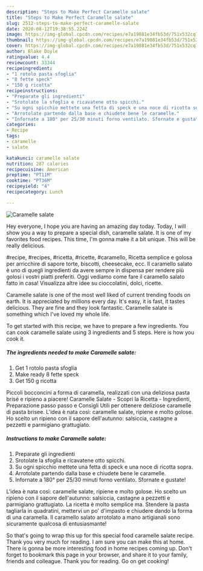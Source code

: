 ```yaml
---
description: "Steps to Make Perfect Caramelle salate"
title: "Steps to Make Perfect Caramelle salate"
slug: 2512-steps-to-make-perfect-caramelle-salate
date: 2020-08-12T19:38:55.224Z
image: https://img-global.cpcdn.com/recipes/e7a19881e34fb53d/751x532cq70/caramelle-salate-recipe-main-photo.jpg
thumbnail: https://img-global.cpcdn.com/recipes/e7a19881e34fb53d/751x532cq70/caramelle-salate-recipe-main-photo.jpg
cover: https://img-global.cpcdn.com/recipes/e7a19881e34fb53d/751x532cq70/caramelle-salate-recipe-main-photo.jpg
author: Blake Doyle
ratingvalue: 4.4
reviewcount: 33344
recipeingredient:
- "1 rotolo pasta sfoglia"
- "8 fette speck"
- "150 g ricotta"
recipeinstructions:
- "Preparate gli ingredienti"
- "Srotolate la sfoglia e ricavatene otto spicchi."
- "Su ogni spicchio mettete una fetta di speck e una noce di ricotta sopra."
- "Arrotolate partendo dalla base e chiudete bene le caramelle."
- "Infornate a 180° per 25/30 minuti forno ventilato. Sfornate e gustate!"
categories:
- Recipe
tags:
- caramelle
- salate

katakunci: caramelle salate 
nutrition: 287 calories
recipecuisine: American
preptime: "PT11M"
cooktime: "PT36M"
recipeyield: "4"
recipecategory: Lunch

---
```



![Caramelle salate](https://img-global.cpcdn.com/recipes/e7a19881e34fb53d/751x532cq70/caramelle-salate-recipe-main-photo.jpg)

Hey everyone, I hope you are having an amazing day today. Today, I will show you a way to prepare a special dish, caramelle salate. It is one of my favorites food recipes. This time, I'm gonna make it a bit unique. This will be really delicious.

#recipe, #recipes, #ricetta, #ricette, #caramello, Ricetta semplice e golosa per arricchire di sapore torte, biscotti, cheesecake, ecc. Il caramello salato è uno di quegli ingredienti da avere sempre in dispensa per rendere più golosi i vostri piatti preferiti. Oggi vediamo come fare il caramello salato fatto in casa! Visualizza altre idee su cioccolatini, dolci, ricette.

Caramelle salate is one of the most well liked of current trending foods on earth. It is appreciated by millions every day. It's easy, it is fast, it tastes delicious. They are fine and they look fantastic. Caramelle salate is something which I've loved my whole life.


To get started with this recipe, we have to prepare a few ingredients. You can cook caramelle salate using 3 ingredients and 5 steps. Here is how you cook it.

<!--inarticleads1-->

##### The ingredients needed to make Caramelle salate:

1. Get 1 rotolo pasta sfoglia
1. Make ready 8 fette speck
1. Get 150 g ricotta


Piccoli bocconcini a forma di caramella, realizzati con una deliziosa pasta brisé e ripieno a piacere! Caramelle Salate - Scopri la Ricetta - Ingredienti, Preparazione passo passo e Consigli Utili per ottenere deliziose caramelle di pasta brisee. L&#39;idea è nata così: caramelle salate, ripiene e molto golose. Ho scelto un ripieno con il sapore dell&#39;autunno: salsiccia, castagne a pezzetti e parmigiano grattugiato. 

<!--inarticleads2-->

##### Instructions to make Caramelle salate:

1. Preparate gli ingredienti
1. Srotolate la sfoglia e ricavatene otto spicchi.
1. Su ogni spicchio mettete una fetta di speck e una noce di ricotta sopra.
1. Arrotolate partendo dalla base e chiudete bene le caramelle.
1. Infornate a 180° per 25/30 minuti forno ventilato. Sfornate e gustate!


L&#39;idea è nata così: caramelle salate, ripiene e molto golose. Ho scelto un ripieno con il sapore dell&#39;autunno: salsiccia, castagne a pezzetti e parmigiano grattugiato. La ricetta è molto semplice ma. Stendere la pasta tagliarla in quadratini, mettervi un po&#39; d&#39;impasto e chiudere dando la forma di una caramella. Il caramello salato arrotolato a mano artigianali sono sicuramente qualcosa di entusiasmante! 

So that's going to wrap this up for this special food caramelle salate recipe. Thank you very much for reading. I am sure you can make this at home. There is gonna be more interesting food in home recipes coming up. Don't forget to bookmark this page in your browser, and share it to your family, friends and colleague. Thank you for reading. Go on get cooking!
